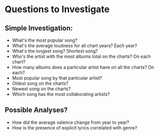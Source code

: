 # Questions to Investigate

## Simple Investigation: 

- What's the most popular song?
- What's the average loudness for all chart years? Each year?
- What's the longest song? Shortest song? 
- Who's the artist with the most albums total on the charts? On each chart?
- How many albums does a particular artist have on all the charts? On each? 
- Most popular song by that particular artist?
- Oldest song on the charts? 
- Newest song on the charts?
- Which song has the most collaborating artists?

## Possible Analyses?
- How did the average valence change from year to year?
- How is the presence of explicit lyrics correlated with genre?
